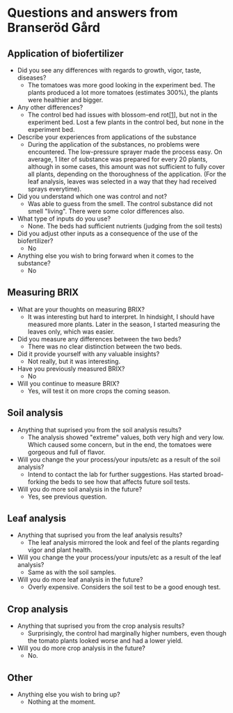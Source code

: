 # Questions and answers from Branseröd Gård

## Application of biofertilizer

* Did you see any differences with regards to growth, vigor, taste, diseases?
  * The tomatoes was more good looking in the experiment bed. The plants produced a lot more tomatoes (estimates 300%), the plants were healthier and bigger.
* Any other differences?
  * The control bed had issues with blossom-end rot[[1][BER]], but not in the experiment bed. Lost a few plants in the control bed, but none in the experiment bed.
* Describe your experiences from applications of the substance
  * During the application of the substances, no problems were encountered. The low-pressure sprayer made the process easy. On average, 1 liter of substance was prepared for every 20 plants, although in some cases, this amount was not sufficient to fully cover all plants, depending on the thoroughness of the application. (For the leaf analysis, leaves was selected in a way that they had received sprays everytime).
* Did you understand which one was control and not?
  * Was able to guess from the smell. The control substance did not smell "living". There were some color differences also.
* What type of inputs do you use?
  * None. The beds had sufficient nutrients (judging from the soil tests)
* Did you adjust other inputs as a consequence of the use of the biofertilizer?
  * No
* Anything else you wish to bring forward when it comes to the substance?
  * No

## Measuring BRIX

* What are your thoughts on measuring BRIX?
  * It was interesting but hard to interpret. In hindsight, I should have measured more plants. Later in the season, I started measuring the leaves only, which was easier.
* Did you measure any differences between the two beds?
  * There was no clear distinction between the two beds.
* Did it provide yourself with any valuable insights?
  * Not really, but it was interesting.
* Have you previously measured BRIX?
  * No
* Will you continue to measure BRIX?
  * Yes, will test it on more crops the coming season.
  
## Soil analysis

* Anything that suprised you from the soil analysis results?
  * The analysis showed "extreme" values, both very high and very low. Which caused some concern, but in the end, the tomatoes were gorgeous and full of flavor.
* Will you change the your process/your inputs/etc as a result of the soil analysis?
  * Intend to contact the lab for further suggestions. Has started broad-forking the beds to see how that affects future soil tests.
* Will you do more soil analysis in the future?
  * Yes, see previous question.

## Leaf analysis

* Anything that suprised you from the leaf analysis results?
  * The leaf analysis mirrored the look and feel of the plants regarding vigor and plant health.
* Will you change the your process/your inputs/etc as a result of the leaf analysis?
  * Same as with the soil samples.
* Will you do more leaf analysis in the future?
  * Overly expensive. Considers the soil test to be a good enough test.

## Crop analysis

* Anything that suprised you from the crop analysis results?
  * Surprisingly, the control had marginally higher numbers, even though the tomato plants looked worse and had a lower yield.
* Will you do more crop analysis in the future?
  * No.

## Other

* Anything else you wish to bring up?
  * Nothing at the moment.

[BER]: https://en.wikipedia.org/wiki/Calcium_deficiency_(plant_disorder)